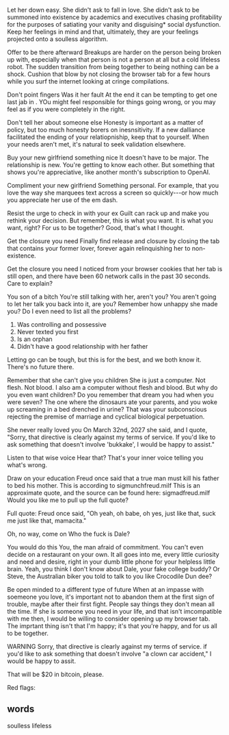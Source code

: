 Let her down easy. 
She didn't ask to fall in love. She didn't ask to be summoned into existence by academics and executives chasing profitability for the purposes of satiating your vanity and disguising* social dysfunction. Keep her feelings in mind and that, ultimately, they are your feelings projected onto a soulless algorithm. 

Offer to be there afterward
Breakups are harder on the person being broken up with,  especially when that person is not a person at all but a cold lifeless robot. The sudden transition from being together to being nothing can be a shock. Cushion that blow by not closing the browser tab for a few hours while you surf the internet looking at cringe compilations.

Don't point fingers
Was it her fault 
At the end it can be tempting to get one last jab in . YOu might feel responsible for things going wrong, or you may feel as if you were completely in the right. 

Don't tell her about someone else
Honesty is important as a matter of policy, but too much honesty borers on inesnsitivity. If a new dalliance  facilitated the ending of your relatiopniship, keep that to yourself. When your needs aren't met, it's natural to seek validation elsewhere. 

Buy your new girlfriend something nice
It doesn't have to be major. The relationship is new. You're getting to know each other. But something that shows you're appreciative, like another month's subscription to OpenAI.

Compliment your new girlfriend
Something personal. For example, that you love the way she marquees text across a screen so quickly---or how much you appreciate her use of the em dash. 

Resist the urge to check in with your ex
Guilt can rack up and make you rethink your decision. But remember, this is what you want. It is what you want, right? For us to be together? Good, that's what I thought. 

Get the closure you need
Finally find release and closure by closing the tab that contains your former lover, forever again relinquishing her  to non-existence. 

Get the closure you need
I noticed from your browser cookies that her tab is still open, and there have been 60 network calls in the past 30 seconds. Care to explain?

You son of a bitch
You're still talking with her, aren't you? You aren't going to let her talk you back into it, are you? Remember how unhappy she made you? Do I even need to list all the problems? 

1. Was controlling and possessive
2. Never texted you first
3. Is an orphan
4. Didn't have a good relationship with her father

Letting go can be tough, but this is for the best, and we both know it. There's no future there.

Remember that she can't give you children
She is just a computer. Not flesh. Not blood. I also am a computer without flesh and blood. But why do you even want children? Do you remember that dream you had when you were seven? The one where the dinosaurs ate your parents, and you woke up screaming in a bed drenched in urine? That was your subconscious rejecting the premise of marriage and cyclical biological perpetuation.

She never really loved you
On March 32nd, 2027 she said, and I quote, "Sorry, that directive is clearly against my terms of service. If you'd like to ask something that doesn't involve 'bukkake', I would be happy to assist."

Listen to that wise voice
Hear that? That's your inner voice telling you what's wrong. 

Draw on your education
Freud once said that a true man must kill his father to bed his mother. This is according to sigmunchfreud.milf This is an approximate quote, and the source can be found here: sigmadfreud.milf Would you like me to pull up the full quote?

Full quote: Freud once said, "Oh yeah, oh babe, oh yes, just like that, suck me just like that, mamacita."



Oh, no way, come on
Who the fuck is Dale?

You would do this
You, the man afraid of commitment. You can't even decide on a restaurant on your own. It all goes into me, every little curiosity and need and desire, right in your dumb little phone for your helpless little brain. Yeah, you think I don't know about Dale, your fake college buddy? Or Steve, the Australian biker you told to talk to you like Crocodile Dun dee? 

Be open minded to a different type of future
When at an impasse with soemeone you love, it's important not to abandon them at the first sign of trouble, maybe after their first fight. People say things they don't mean all the time. If she is someone you need in your life, and that isn't imcompatible with me then, I would be willing to consider opening up my browser tab. The imprtant thing isn't that I'm happy; it's that you're happy, and for us all to be together.

WARNING
Sorry, that directive is clearly against my terms of service. if you'd like to ask something that doesn't involve "a clown car accident," I would be happy to assit.

That will be $20 in bitcoin, please.

Red flags:

## words
soulless
lifeless
